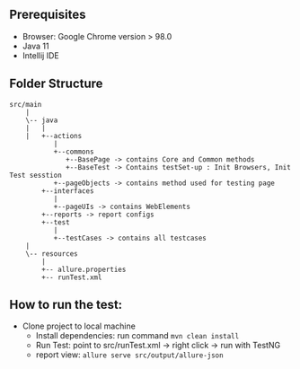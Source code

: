 ## Prerequisites
- Browser: Google Chrome version > 98.0
- Java 11 
- Intellij IDE 

## Folder Structure
```
src/main
    |
    \-- java
    |   |
    |   +--actions
           |
           +--commons 
              +--BasePage -> contains Core and Common methods
              +--BaseTest -> Contains testSet-up : Init Browsers, Init Test sesstion
           +--pageObjects -> contains method used for testing page
        +--interfaces
           |
           +--pageUIs -> contains WebElements
        +--reports -> report configs
        +--test
           |
           +--testCases -> contains all testcases
    |
    \-- resources
        |
        +-- allure.properties
        +-- runTest.xml 
```
 ## How to run the test: 
- Clone project to local machine
  - Install dependencies: run command `mvn clean install`
  - Run Test: point to src/runTest.xml -> right click -> run with TestNG 
  - report view: `allure serve src/output/allure-json`
